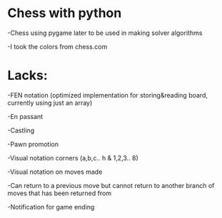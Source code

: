 # Chess with python

-Chess using pygame later to be used in making solver algorithms

-I took the colors from chess.com 

# Lacks:
  -FEN notation (optimized implementation for storing&reading board, currently using just an array)
  
  -En passant
  
  -Castling
  
  -Pawn promotion
  
  -Visual notation corners (a,b,c.. h & 1,2,3.. 8)
  
  -Visual notation on moves made
  
  -Can return to a previous move but cannot return to another branch of moves that has been returned from
  
  -Notification for game ending
